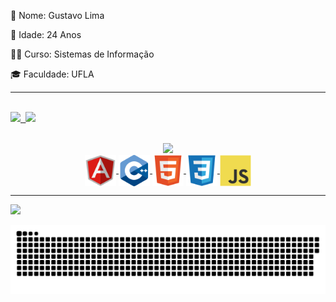 <p>🧑 Nome: Gustavo Lima <p>
<p>🎂 Idade: 24 Anos <p>
<p>👨‍💻 Curso: Sistemas de Informação <p>
<p>🎓 Faculdade: UFLA <p>
  <hr>
<div><br>
  <a href="https://github.com/GustavoRSL">
  <kbd>
  <img height="200em" src="https://github-readme-stats.vercel.app/api?username=GustavoRSL&show_icons=true&theme=radical&include_all_commits=true&count_private=true"/>
  <img height="200em" src="https://github-readme-stats.vercel.app/api/top-langs/?username=GustavoRSL&layout=compact&langs_count=7&theme=radical"/>
  </kbd>
</div>
<div style="display: inline_block"><br>
  <p align="center">
    <img height="250em"
  src="https://gist.githubusercontent.com/GustavoRSL/665bc01b73401718d33431b2c51bac69/raw/d8d2dbf27341934e2cc4895fa0a8a4f053e9e8e6/gif_perfil.gif"/>
    <br>
  <img align="center" alt="Angular" height="50" width="50" src="https://raw.githubusercontent.com/devicons/devicon/master/icons/angularjs/angularjs-original.svg">
  <img align="center" alt="C++" height="50" width="50" src="https://raw.githubusercontent.com/devicons/devicon/master/icons/cplusplus/cplusplus-original.svg">
  <img align="center" alt="HTML5" height="50" width="50" src="https://raw.githubusercontent.com/devicons/devicon/master/icons/html5/html5-original.svg">
  <img align="center" alt="CSS3" height="50" width="50" src="https://raw.githubusercontent.com/devicons/devicon/master/icons/css3/css3-original.svg">
  <img align="center" alt="JavaScript" height="50" width="50" src="https://raw.githubusercontent.com/devicons/devicon/master/icons/javascript/javascript-original.svg">
  <p/>
</div>
  <hr>
<div style="display: inline-block"> 
  <a href="https://www.linkedin.com/in/gustavo-lima-393687212/" target="_blank">
    <img src="https://img.shields.io/badge/-LinkedIn-%230077B5?style=for-the-badge&logo=linkedin&logoColor=white" target="_blank">
  </a> 
  
  ![Snake animation](https://github.com/GustavoRSL/GustavoRSL/blob/output/github-contribution-grid-snake.svg)
</div>
